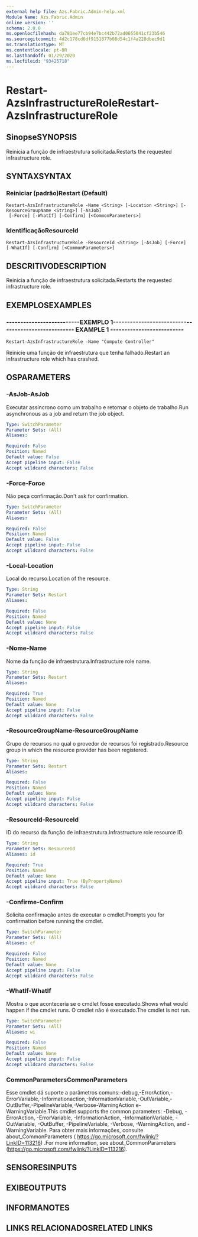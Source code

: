 ```yaml
---
external help file: Azs.Fabric.Admin-help.xml
Module Name: Azs.Fabric.Admin
online version: ''
schema: 2.0.0
ms.openlocfilehash: da781ee77cb94e7bc442b72ad0655041cf23b546
ms.sourcegitcommit: 4d2c178cd6df9151877b08d54c1f4a228dbec9d1
ms.translationtype: MT
ms.contentlocale: pt-BR
ms.lasthandoff: 01/29/2020
ms.locfileid: "93425718"
---
```

# <span data-ttu-id="4a80a-101">Restart-AzsInfrastructureRole</span><span class="sxs-lookup"><span data-stu-id="4a80a-101">Restart-AzsInfrastructureRole</span></span>

## <span data-ttu-id="4a80a-102">Sinopse</span><span class="sxs-lookup"><span data-stu-id="4a80a-102">SYNOPSIS</span></span>
<span data-ttu-id="4a80a-103">Reinicia a função de infraestrutura solicitada.</span><span class="sxs-lookup"><span data-stu-id="4a80a-103">Restarts the requested infrastructure role.</span></span>

## <span data-ttu-id="4a80a-104">SYNTAX</span><span class="sxs-lookup"><span data-stu-id="4a80a-104">SYNTAX</span></span>

### <span data-ttu-id="4a80a-105">Reiniciar (padrão)</span><span class="sxs-lookup"><span data-stu-id="4a80a-105">Restart (Default)</span></span>
```
Restart-AzsInfrastructureRole -Name <String> [-Location <String>] [-ResourceGroupName <String>] [-AsJob]
 [-Force] [-WhatIf] [-Confirm] [<CommonParameters>]
```

### <span data-ttu-id="4a80a-106">Identificação</span><span class="sxs-lookup"><span data-stu-id="4a80a-106">ResourceId</span></span>
```
Restart-AzsInfrastructureRole -ResourceId <String> [-AsJob] [-Force] [-WhatIf] [-Confirm] [<CommonParameters>]
```

## <span data-ttu-id="4a80a-107">DESCRITIVO</span><span class="sxs-lookup"><span data-stu-id="4a80a-107">DESCRIPTION</span></span>
<span data-ttu-id="4a80a-108">Reinicia a função de infraestrutura solicitada.</span><span class="sxs-lookup"><span data-stu-id="4a80a-108">Restarts the requested infrastructure role.</span></span>

## <span data-ttu-id="4a80a-109">EXEMPLOS</span><span class="sxs-lookup"><span data-stu-id="4a80a-109">EXAMPLES</span></span>

### <span data-ttu-id="4a80a-110">--------------------------EXEMPLO 1--------------------------</span><span class="sxs-lookup"><span data-stu-id="4a80a-110">-------------------------- EXAMPLE 1 --------------------------</span></span>
```
Restart-AzsInfrastructureRole -Name "Compute Controller"
```

<span data-ttu-id="4a80a-111">Reinicie uma função de infraestrutura que tenha falhado.</span><span class="sxs-lookup"><span data-stu-id="4a80a-111">Restart an infrastructure role which has crashed.</span></span>

## <span data-ttu-id="4a80a-112">OS</span><span class="sxs-lookup"><span data-stu-id="4a80a-112">PARAMETERS</span></span>

### <span data-ttu-id="4a80a-113">-AsJob</span><span class="sxs-lookup"><span data-stu-id="4a80a-113">-AsJob</span></span>
<span data-ttu-id="4a80a-114">Executar assíncrono como um trabalho e retornar o objeto de trabalho.</span><span class="sxs-lookup"><span data-stu-id="4a80a-114">Run asynchronous as a job and return the job object.</span></span>

```yaml
Type: SwitchParameter
Parameter Sets: (All)
Aliases: 

Required: False
Position: Named
Default value: False
Accept pipeline input: False
Accept wildcard characters: False
```

### <span data-ttu-id="4a80a-115">-Force</span><span class="sxs-lookup"><span data-stu-id="4a80a-115">-Force</span></span>
<span data-ttu-id="4a80a-116">Não peça confirmação.</span><span class="sxs-lookup"><span data-stu-id="4a80a-116">Don't ask for confirmation.</span></span>

```yaml
Type: SwitchParameter
Parameter Sets: (All)
Aliases: 

Required: False
Position: Named
Default value: False
Accept pipeline input: False
Accept wildcard characters: False
```

### <span data-ttu-id="4a80a-117">-Local</span><span class="sxs-lookup"><span data-stu-id="4a80a-117">-Location</span></span>
<span data-ttu-id="4a80a-118">Local do recurso.</span><span class="sxs-lookup"><span data-stu-id="4a80a-118">Location of the resource.</span></span>

```yaml
Type: String
Parameter Sets: Restart
Aliases: 

Required: False
Position: Named
Default value: None
Accept pipeline input: False
Accept wildcard characters: False
```

### <span data-ttu-id="4a80a-119">-Nome</span><span class="sxs-lookup"><span data-stu-id="4a80a-119">-Name</span></span>
<span data-ttu-id="4a80a-120">Nome da função de infraestrutura.</span><span class="sxs-lookup"><span data-stu-id="4a80a-120">Infrastructure role name.</span></span>

```yaml
Type: String
Parameter Sets: Restart
Aliases: 

Required: True
Position: Named
Default value: None
Accept pipeline input: False
Accept wildcard characters: False
```

### <span data-ttu-id="4a80a-121">-ResourceGroupName</span><span class="sxs-lookup"><span data-stu-id="4a80a-121">-ResourceGroupName</span></span>
<span data-ttu-id="4a80a-122">Grupo de recursos no qual o provedor de recursos foi registrado.</span><span class="sxs-lookup"><span data-stu-id="4a80a-122">Resource group in which the resource provider has been registered.</span></span>

```yaml
Type: String
Parameter Sets: Restart
Aliases: 

Required: False
Position: Named
Default value: None
Accept pipeline input: False
Accept wildcard characters: False
```

### <span data-ttu-id="4a80a-123">-ResourceId</span><span class="sxs-lookup"><span data-stu-id="4a80a-123">-ResourceId</span></span>
<span data-ttu-id="4a80a-124">ID do recurso da função de infraestrutura.</span><span class="sxs-lookup"><span data-stu-id="4a80a-124">Infrastructure role resource ID.</span></span>

```yaml
Type: String
Parameter Sets: ResourceId
Aliases: id

Required: True
Position: Named
Default value: None
Accept pipeline input: True (ByPropertyName)
Accept wildcard characters: False
```

### <span data-ttu-id="4a80a-125">-Confirme</span><span class="sxs-lookup"><span data-stu-id="4a80a-125">-Confirm</span></span>
<span data-ttu-id="4a80a-126">Solicita confirmação antes de executar o cmdlet.</span><span class="sxs-lookup"><span data-stu-id="4a80a-126">Prompts you for confirmation before running the cmdlet.</span></span>

```yaml
Type: SwitchParameter
Parameter Sets: (All)
Aliases: cf

Required: False
Position: Named
Default value: None
Accept pipeline input: False
Accept wildcard characters: False
```

### <span data-ttu-id="4a80a-127">-WhatIf</span><span class="sxs-lookup"><span data-stu-id="4a80a-127">-WhatIf</span></span>
<span data-ttu-id="4a80a-128">Mostra o que aconteceria se o cmdlet fosse executado.</span><span class="sxs-lookup"><span data-stu-id="4a80a-128">Shows what would happen if the cmdlet runs.</span></span>
<span data-ttu-id="4a80a-129">O cmdlet não é executado.</span><span class="sxs-lookup"><span data-stu-id="4a80a-129">The cmdlet is not run.</span></span>

```yaml
Type: SwitchParameter
Parameter Sets: (All)
Aliases: wi

Required: False
Position: Named
Default value: None
Accept pipeline input: False
Accept wildcard characters: False
```

### <span data-ttu-id="4a80a-130">CommonParameters</span><span class="sxs-lookup"><span data-stu-id="4a80a-130">CommonParameters</span></span>
<span data-ttu-id="4a80a-131">Esse cmdlet dá suporte a parâmetros comuns:-debug,-ErrorAction,-ErrorVariable,-Informationaction,-InformationVariable,-OutVariable,-OutBuffer,-PipelineVariable,-Verbose-WarningAction e-WarningVariable.</span><span class="sxs-lookup"><span data-stu-id="4a80a-131">This cmdlet supports the common parameters: -Debug, -ErrorAction, -ErrorVariable, -InformationAction, -InformationVariable, -OutVariable, -OutBuffer, -PipelineVariable, -Verbose, -WarningAction, and -WarningVariable.</span></span> <span data-ttu-id="4a80a-132">Para obter mais informações, consulte about_CommonParameters ( https://go.microsoft.com/fwlink/?LinkID=113216) .</span><span class="sxs-lookup"><span data-stu-id="4a80a-132">For more information, see about_CommonParameters (https://go.microsoft.com/fwlink/?LinkID=113216).</span></span>

## <span data-ttu-id="4a80a-133">SENSORES</span><span class="sxs-lookup"><span data-stu-id="4a80a-133">INPUTS</span></span>

## <span data-ttu-id="4a80a-134">EXIBE</span><span class="sxs-lookup"><span data-stu-id="4a80a-134">OUTPUTS</span></span>

## <span data-ttu-id="4a80a-135">INFORMA</span><span class="sxs-lookup"><span data-stu-id="4a80a-135">NOTES</span></span>

## <span data-ttu-id="4a80a-136">LINKS RELACIONADOS</span><span class="sxs-lookup"><span data-stu-id="4a80a-136">RELATED LINKS</span></span>

